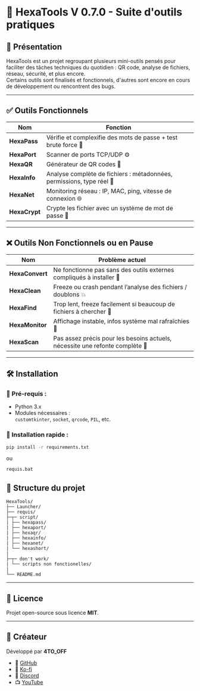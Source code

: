 # 🧰 HexaTools V 0.7.0 - Suite d'outils pratiques

## 📌 Présentation
HexaTools est un projet regroupant plusieurs mini-outils pensés pour faciliter des tâches techniques du quotidien : QR code, analyse de fichiers, réseau, sécurité, et plus encore.  
Certains outils sont finalisés et fonctionnels, d'autres sont encore en cours de développement ou rencontrent des bugs.

---

## ✅ Outils Fonctionnels

| **Nom**       | **Fonction**                                                                 |
|---------------|-------------------------------------------------------------------------------|
| **HexaPass**  | Vérifie et complexifie des mots de passe + test brute force 📛               |
| **HexaPort**  | Scanner de ports TCP/UDP ⚙️                                                 |
| **HexaQR**    | Générateur de QR codes 🔳                                                    |
| **HexaInfo**  | Analyse complète de fichiers : métadonnées, permissions, type réel 📂        |
| **HexaNet**   | Monitoring réseau : IP, MAC, ping, vitesse de connexion 🌐                   |
| **HexaCrypt** | Crypte les fichier avec un système de mot de passe 🔐                        |

---

## ❌ Outils Non Fonctionnels ou en Pause

| **Nom**         | **Problème actuel**                                                                           |
|-----------------|-----------------------------------------------------------------------------------------------|
| **HexaConvert** | Ne fonctionne pas sans des outils externes compliqués à installer 🔧                          |
| **HexaClean**   | Freeze ou crash pendant l’analyse des fichiers / doublons 💥                                  |
| **HexaFind**    | Trop lent, freeze facilement si beaucoup de fichiers à chercher 🐢                            |
| **HexaMonitor** | Affichage instable, infos système mal rafraîchies 🧯                                           |
| **HexaScan**    | Pas assez précis pour les besoins actuels, nécessite une refonte complète 🔬                  |

---

## 🛠 Installation

### 📎 Pré-requis :
- Python 3.x
- Modules nécessaires :  
  `customtkinter`, `socket`, `qrcode`, `PIL`, etc.

### 🔧 Installation rapide :
```bash
pip install -r requirements.txt
```
ou 

```bash
requis.bat
```

## 📂 Structure du projet

```
HexaTools/
├── Launcher/
├── requis/
├─┬─ script/
| ├── hexapass/
| ├── hexaport/
| ├── hexaqr/
| ├── hexainfo/
| ├── hexanet/
| └── hexashort/
|
├─┬─ don't work/
| └── scripts non fonctionelles/
|
└── README.md
```

---

## 📄 Licence
Projet open-source sous licence **MIT**.

---

## 👤 Créateur
Développé par **4TO_OFF**

- 🔗 [GitHub](https://github.com/4TO-OFF)
- 💙 [Ko-fi](https://ko-fi.com/4to_off)
- 💬 [Discord](https://discord.gg/WpwYCyWsxN)
- 📺 [YouTube](http://www.youtube.com/@4TO_OFF)
